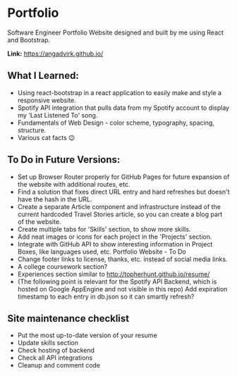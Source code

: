 # Portfolio
Software Engineer Portfolio Website designed and built by me using React and Bootstrap.

**Link:** https://angadvirk.github.io/

## What I Learned:
* Using react-bootstrap in a react application to easily make and style a responsive website.
* Spotify API integration that pulls data from my Spotify account to display my 'Last Listened To' song.
* Fundamentals of Web Design - color scheme, typography, spacing, structure.
* Various cat facts 😉

## To Do in Future Versions:
* Set up Browser Router properly for GitHub Pages for future expansion of the website with additional routes, etc.
* Find a solution that fixes direct URL entry and hard refreshes but doesn't have the hash in the URL.
* Create a separate Article component and infrastructure instead of the current hardcoded Travel Stories article, so you can create a blog part of the website. 
* Create multiple tabs for 'Skills' section, to show more skills.
* Add neat images or icons for each project in the 'Projects' section.
* Integrate with GitHub API to show interesting information in Project Boxes, like languages used, etc.
Portfolio Website - To Do
* Change footer links to license, thanks, etc. instead of social media links.
* A college coursework section?
* Experiences section similar to http://topherhunt.github.io/resume/
* (The following point is relevant for the Spotify API Backend, which is hosted on Google AppEngine and not visible in this repo) Add expiration timestamp to each entry in db.json so it can smartly refresh?

## Site maintenance checklist
* Put the most up-to-date version of your resume 
* Update skills section
* Check hosting of backend
* Check all API integrations
* Cleanup and comment code

